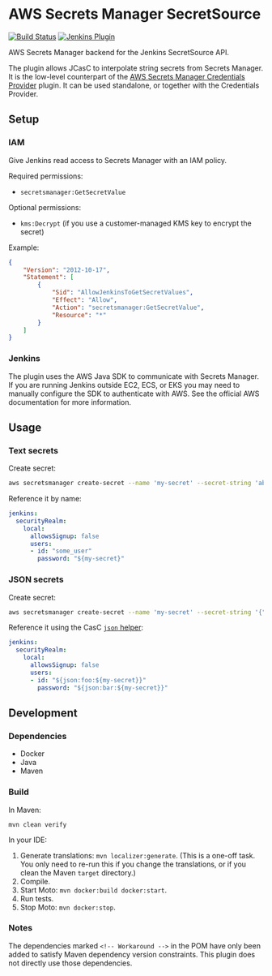 # AWS Secrets Manager SecretSource

[![Build Status](https://ci.jenkins.io/buildStatus/icon?job=Plugins/aws-secrets-manager-secret-source-plugin/main)](https://ci.jenkins.io/blue/organizations/jenkins/Plugins%2Faws-secrets-manager-secret-source-plugin/activity/)
[![Jenkins Plugin](https://img.shields.io/jenkins/plugin/v/aws-secrets-manager-secret-source.svg)](https://plugins.jenkins.io/aws-secrets-manager-secret-source)

AWS Secrets Manager backend for the Jenkins SecretSource API.

The plugin allows JCasC to interpolate string secrets from Secrets Manager. It is the low-level counterpart of the [AWS Secrets Manager Credentials Provider](https://github.com/jenkinsci/aws-secrets-manager-credentials-provider-plugin) plugin. It can be used standalone, or together with the Credentials Provider.

## Setup

### IAM

Give Jenkins read access to Secrets Manager with an IAM policy.

Required permissions:

- `secretsmanager:GetSecretValue`

Optional permissions:

- `kms:Decrypt` (if you use a customer-managed KMS key to encrypt the secret)

Example:

```json
{
    "Version": "2012-10-17",
    "Statement": [
        {
            "Sid": "AllowJenkinsToGetSecretValues",
            "Effect": "Allow",
            "Action": "secretsmanager:GetSecretValue",
            "Resource": "*"
        }
    ]
}
```

### Jenkins

The plugin uses the AWS Java SDK to communicate with Secrets Manager. If you are running Jenkins outside EC2, ECS, or EKS you may need to manually configure the SDK to authenticate with AWS. See the official AWS documentation for more information.

## Usage

### Text secrets

Create secret:

```bash
aws secretsmanager create-secret --name 'my-secret' --secret-string 'abc123' --description 'Jenkins user password'
```

Reference it by name:

```yaml
jenkins:
  securityRealm:
    local:
      allowsSignup: false
      users:
      - id: "some_user"
        password: "${my-secret}"
```

### JSON secrets

Create secret:

```bash
aws secretsmanager create-secret --name 'my-secret' --secret-string '{"foo": "some_user", "bar": "abc123" }' --description 'Jenkins user password'
```

Reference it using the CasC [`json` helper](https://github.com/jenkinsci/configuration-as-code-plugin/blob/master/docs/features/secrets.adoc#json):

```yaml
jenkins:
  securityRealm:
    local:
      allowsSignup: false
      users:
      - id: "${json:foo:${my-secret}}"
        password: "${json:bar:${my-secret}}"
```

## Development

### Dependencies

- Docker
- Java
- Maven

### Build

In Maven:

```shell script
mvn clean verify
```

In your IDE:

1. Generate translations: `mvn localizer:generate`. (This is a one-off task. You only need to re-run this if you change the translations, or if you clean the Maven `target` directory.)
2. Compile.
3. Start Moto: `mvn docker:build docker:start`.
4. Run tests.
5. Stop Moto: `mvn docker:stop`.

### Notes

The dependencies marked `<!-- Workaround -->` in the POM have only been added to satisfy Maven dependency version constraints. This plugin does not directly use those dependencies.
